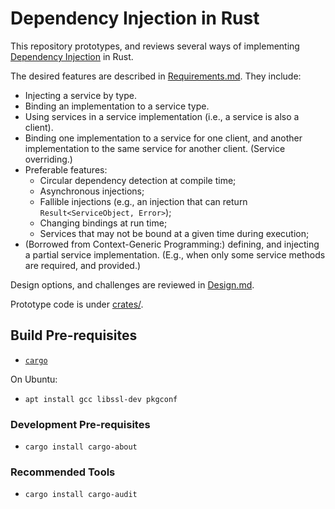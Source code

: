 # Dependency Injection in Rust

This repository prototypes, and reviews several ways of implementing
[Dependency Injection](https://martinfowler.com/articles/injection.html) in
Rust.

The desired features are described in [Requirements.md](Requirements.md).
They include:

* Injecting a service by type.
* Binding an implementation to a service type.
* Using services in a service implementation (i.e., a service is also a client).
* Binding one implementation to a service for one client, and another
  implementation to the same service for another client. (Service overriding.)
* Preferable features:
  * Circular dependency detection at compile time;
  * Asynchronous injections;
  * Fallible injections (e.g., an injection that can return
    `Result<ServiceObject, Error>`);
  * Changing bindings at run time;
  * Services that may not be bound at a given time during execution;
* (Borrowed from Context-Generic Programming:) defining, and injecting a
  partial service implementation. (E.g., when only some service methods are
  required, and provided.)

Design options, and challenges are reviewed in [Design.md](Design.md).

Prototype code is under [crates/](crates/).

## Build Pre-requisites

* [`cargo`](https://rust-lang.org/tools/install/)

On Ubuntu:

* `apt install gcc libssl-dev pkgconf`

### Development Pre-requisites

* `cargo install cargo-about`

### Recommended Tools

* `cargo install cargo-audit`
